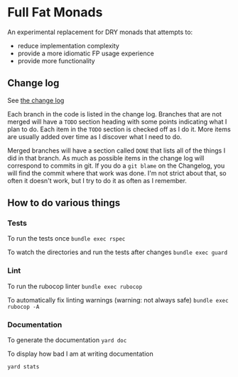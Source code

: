 # Full Fat Monads

An experimental replacement for DRY monads that attempts to:

  - reduce implementation complexity
  - provide a more idiomatic FP usage experience
  - provide more functionality

## Change log

See [the change log](Changelog.md)

Each branch in the code is listed in the change log.  Branches that
are not merged will have a `TODO` section heading with some points
indicating what I plan to do.  Each item in the `TODO` section is
checked off as I do it.  More items are usually added over time as
I discover what I need to do.

Merged branches will have a section called `DONE` that lists all
of the things I did in that branch.  As much as possible items in the
change log will correspond to commits in git.  If you do a `git blame`
on the Changelog, you will find the commit where that work was done.
I'm not strict about that, so often it doesn't work, but I try to
do it as often as I remember.

## How to do various things

### Tests

To run the tests once
`bundle exec rspec`

To watch the directories and run the tests after changes
`bundle exec guard`

### Lint

To run the rubocop linter
`bundle exec rubocop`

To automatically fix linting warnings (warning: not always safe)
`bundle exec rubocop -A`

### Documentation

To generate the documentation
`yard doc`

To display how bad I am at writing documentation

`yard stats`
